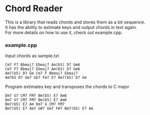 # Chord Reader
This is a library that reads chords and stores them as a bit sequence.  
It has the ability to estimate keys and output chords in text again.  
For more details on how to use it, check out example.cpp.

### example.cpp  
Input chords as sample.txt  
```
Cm7 F7 Bbmaj7 Ebmaj7 Am(b5) D7 Gm6  
Cm7 F7 Bbmaj7 Ebmaj7 Am(b5) D7 Gm6  
Am7(b5) D7 Gm Cm7 F Bbmaj7 Ebmaj7  
Am7b5 D7 Gm7 Gb7 Fm7 E7 Am7(b5) D7 Gm  
```  
Program extimates key and transposes the chords to C major  
```
Dm7 G7 CM7 FM7 Bm(b5) E7 Am6  
Dm7 G7 CM7 FM7 Bm(b5) E7 Am6  
Bm7(b5) E7 Am Dm7 G CM7 FM7  
Bm7(b5) E7 Am7 G#7 Gm7 F#7 Bm7(b5) E7 Am  
```
